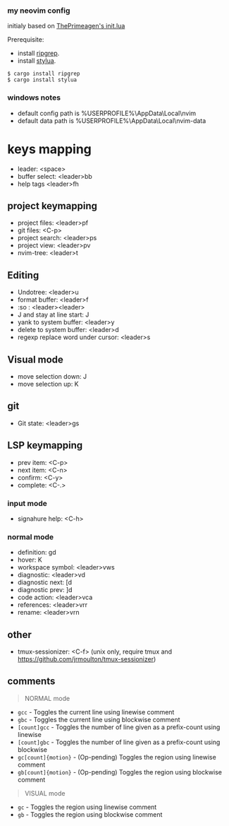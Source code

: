 ### my neovim config

initialy based on [ThePrimeagen's init.lua](https://github.com/ThePrimeagen/init.lua)

Prerequisite: 
- install [ripgrep](https://github.com/BurntSushi/ripgrep).
- install [stylua](https://github.com/JohnnyMorganz/StyLua).

```shell
$ cargo install ripgrep
$ cargo install stylua
```


### windows notes

- default config path is %USERPROFILE%\AppData\Local\nvim
- default data path is %USERPROFILE%\AppData\Local\nvim-data

# keys mapping
- leader: &lt;space&gt;
- buffer select: &lt;leader&gt;bb
- help tags &lt;leader&gt;fh

## project keymapping
- project files: &lt;leader&gt;pf
- git files: &lt;C-p&gt;
- project search: &lt;leader&gt;ps
- project view: &lt;leader&gt;pv
- nvim-tree: &lt;leader&gt;t

## Editing
- Undotree: &lt;leader&gt;u
- format buffer: &lt;leader&gt;f
- :so : &lt;leader&gt;&lt;leader&gt;
- J and stay at line start: J
- yank to system buffer: &lt;leader&gt;y
- delete to system buffer: &lt;leader&gt;d
- regexp replace word under cursor: &lt;leader&gt;s

## Visual mode
- move selection down: J
- move selection up: K

## git
- Git state: &lt;leader&gt;gs

## LSP keymapping
- prev item: &lt;C-p&gt;
- next item: &lt;C-n&gt;
- confirm: &lt;C-y&gt;
- complete: &lt;C-.&gt;

### input mode
- signahure help: &lt;C-h&gt;


### normal mode
- definition: gd
- hover: K
- workspace symbol: &lt;leader&gt;vws
- diagnostic: &lt;leader&gt;vd
- diagnostic next: [d
- diagnostic prev: ]d
- code action: &lt;leader&gt;vca
- references: &lt;leader&gt;vrr
- rename: &lt;leader&gt;vrn

## other
- tmux-sessionizer: &lt;C-f&gt;  (unix only, require tmux and https://github.com/jrmoulton/tmux-sessionizer)

## comments

> NORMAL mode

- `gcc` - Toggles the current line using linewise comment
- `gbc` - Toggles the current line using blockwise comment
- `[count]gcc` - Toggles the number of line given as a prefix-count using linewise
- `[count]gbc` - Toggles the number of line given as a prefix-count using blockwise
- `gc[count]{motion}` - (Op-pending) Toggles the region using linewise comment
- `gb[count]{motion}` - (Op-pending) Toggles the region using blockwise comment

> VISUAL mode

- `gc` - Toggles the region using linewise comment
- `gb` - Toggles the region using blockwise comment
